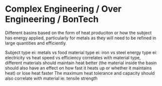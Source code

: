 # Complex Engineering / Over Engineering / BonTech

Different basins based on the form of heat produciton or how the subject has energy applied, particularly for metals as they will need to be refined in large quantities and efficiently.

Subject type ei: metals vs food
material type ei: iron vs steel
energy type ei: electricity vs heat
speed vs efficiency correlates with material type,
different materials should maintain heat better (the material inside the basin should also have an effect on how fast it heats up or whether it maintains heat) or lose heat faster
The maximum heat tolerance and capacity should also correlate with material ie: tensile strength
